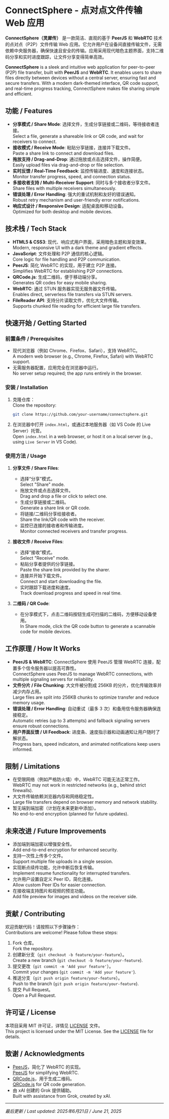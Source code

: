 # ConnectSphere - 点对点文件传输 Web 应用 
**ConnectSphere（灵犀传）** 是一款简洁、直观的基于 **PeerJS** 和 **WebRTC** 技术的点对点（P2P）文件传输 Web 应用。它允许用户在设备间直接传输文件，无需依赖中央服务器，确保快速且安全的传输。应用采用现代暗色主题界面，支持二维码分享和实时进度跟踪，让文件分享变得简单高效。

**ConnectSphere** is a sleek and intuitive web application for peer-to-peer (P2P) file transfer, built with **PeerJS** and **WebRTC**. It enables users to share files directly between devices without a central server, ensuring fast and secure transfers. With a modern dark-themed interface, QR code support, and real-time progress tracking, ConnectSphere makes file sharing simple and efficient.

## 功能 / Features
- **分享模式 / Share Mode**: 选择文件，生成分享链接或二维码，等待接收者连接。  
  Select a file, generate a shareable link or QR code, and wait for receivers to connect.
- **接收模式 / Receive Mode**: 粘贴分享链接，连接并下载文件。  
  Paste a share link to connect and download files.
- **拖放支持 / Drag-and-Drop**: 通过拖放或点击选择文件，操作简便。  
  Easily upload files via drag-and-drop or file selection.
- **实时反馈 / Real-Time Feedback**: 监控传输进度、速度和连接状态。  
  Monitor transfer progress, speed, and connection status.
- **多接收者支持 / Multi-Receiver Support**: 同时与多个接收者分享文件。  
  Share files with multiple receivers simultaneously.
- **错误处理 / Error Handling**: 强大的重试机制和友好的错误通知。  
  Robust retry mechanism and user-friendly error notifications.
- **响应式设计 / Responsive Design**: 适配桌面和移动设备。  
  Optimized for both desktop and mobile devices.

## 技术栈 / Tech Stack
- **HTML5 & CSS3**: 现代、响应式用户界面，采用暗色主题和渐变效果。  
  Modern, responsive UI with a dark theme and gradient effects.
- **JavaScript**: 文件处理和 P2P 通信的核心逻辑。  
  Core logic for file handling and P2P communication.
- **PeerJS**: 简化 WebRTC 的实现，用于建立 P2P 连接。  
  Simplifies WebRTC for establishing P2P connections.
- **QRCode.js**: 生成二维码，便于移动端分享。  
  Generates QR codes for easy mobile sharing.
- **WebRTC**: 通过 STUN 服务器实现无服务器文件传输。  
  Enables direct, serverless file transfers via STUN servers.
- **FileReader API**: 支持分片读取文件，优化大文件传输。  
  Supports chunked file reading for efficient large file transfers.

## 快速开始 / Getting Started

### 前置条件 / Prerequisites
- 现代浏览器（例如 Chrome、Firefox、Safari），支持 WebRTC。  
  A modern web browser (e.g., Chrome, Firefox, Safari) with WebRTC support.
- 无需服务器配置，应用完全在浏览器中运行。  
  No server setup required; the app runs entirely in the browser.

### 安装 / Installation
1. 克隆仓库：  
   Clone the repository:
   ```bash
   git clone https://github.com/your-username/connectsphere.git
   ```
2. 在浏览器中打开 `index.html`，或通过本地服务器（如 VS Code 的 Live Server）托管。  
   Open `index.html` in a web browser, or host it on a local server (e.g., using `Live Server` in VS Code).

### 使用方法 / Usage
1. **分享文件 / Share Files**:
   - 选择“分享”模式。  
     Select "Share" mode.
   - 拖放文件或点击选择文件。  
     Drag and drop a file or click to select one.
   - 生成分享链接或二维码。  
     Generate a share link or QR code.
   - 将链接/二维码分享给接收者。  
     Share the link/QR code with the receiver.
   - 监控已连接的接收者和传输进度。  
     Monitor connected receivers and transfer progress.

2. **接收文件 / Receive Files**:
   - 选择“接收”模式。  
     Select "Receive" mode.
   - 粘贴分享者提供的分享链接。  
     Paste the share link provided by the sharer.
   - 连接并开始下载文件。  
     Connect and start downloading the file.
   - 实时跟踪下载进度和速度。  
     Track download progress and speed in real time.

3. **二维码 / QR Code**:
   - 在分享模式下，点击二维码按钮生成可扫描的二维码，方便移动设备使用。  
     In Share mode, click the QR code button to generate a scannable code for mobile devices.

## 工作原理 / How It Works
- **PeerJS & WebRTC**: ConnectSphere 使用 PeerJS 管理 WebRTC 连接，配置多个信令服务器以提高可靠性。  
  ConnectSphere uses PeerJS to manage WebRTC connections, with multiple signaling servers for reliability.
- **文件分片 / File Chunking**: 大文件被分割成 256KB 的分片，优化传输效率并减少内存占用。  
  Large files are split into 256KB chunks to optimize transfer and reduce memory usage.
- **错误处理 / Error Handling**: 自动重试（最多 3 次）和备用信令服务器确保连接稳定。  
  Automatic retries (up to 3 attempts) and fallback signaling servers ensure robust connections.
- **用户界面反馈 / UI Feedback**: 进度条、速度指示器和动画通知让用户随时了解状态。  
  Progress bars, speed indicators, and animated notifications keep users informed.

## 限制 / Limitations
- 在受限网络（例如严格防火墙）中，WebRTC 可能无法正常工作。  
  WebRTC may not work in restricted networks (e.g., behind strict firewalls).
- 大文件传输依赖浏览器内存和网络稳定性。  
  Large file transfers depend on browser memory and network stability.
- 暂无端到端加密（计划在未来更新中添加）。  
  No end-to-end encryption (planned for future updates).

## 未来改进 / Future Improvements
- 添加端到端加密以增强安全性。  
  Add end-to-end encryption for enhanced security.
- 支持一次性上传多个文件。  
  Support multiple file uploads in a single session.
- 实现断点续传功能，允许中断后恢复传输。  
  Implement resume functionality for interrupted transfers.
- 允许用户设置自定义 Peer ID，简化连接。  
  Allow custom Peer IDs for easier connection.
- 在接收端支持图片和视频的预览功能。  
  Add file preview for images and videos on the receiver side.

## 贡献 / Contributing
欢迎贡献代码！请按照以下步骤操作：  
Contributions are welcome! Please follow these steps:
1. Fork 仓库。  
   Fork the repository.
2. 创建新分支（`git checkout -b feature/your-feature`）。  
   Create a new branch (`git checkout -b feature/your-feature`).
3. 提交更改（`git commit -m 'Add your feature'`）。  
   Commit your changes (`git commit -m 'Add your feature'`).
4. 推送分支（`git push origin feature/your-feature`）。  
   Push to the branch (`git push origin feature/your-feature`).
5. 提交 Pull Request。  
   Open a Pull Request.

## 许可证 / License
本项目采用 MIT 许可证，详情见 [LICENSE](LICENSE) 文件。  
This project is licensed under the MIT License. See the [LICENSE](LICENSE) file for details.

## 致谢 / Acknowledgments
- [PeerJS](https://peerjs.com/)，简化了 WebRTC 的实现。  
  [PeerJS](https://peerjs.com/) for simplifying WebRTC.
- [QRCode.js](https://davidshimjs.github.io/qrcodejs/)，用于生成二维码。  
  [QRCode.js](https://davidshimjs.github.io/qrcodejs/) for QR code generation.
- 由 xAI 创建的 Grok 提供辅助。  
  Built with assistance from Grok, created by xAI.

---

*最后更新 / Last updated: 2025年6月21日 / June 21, 2025*
